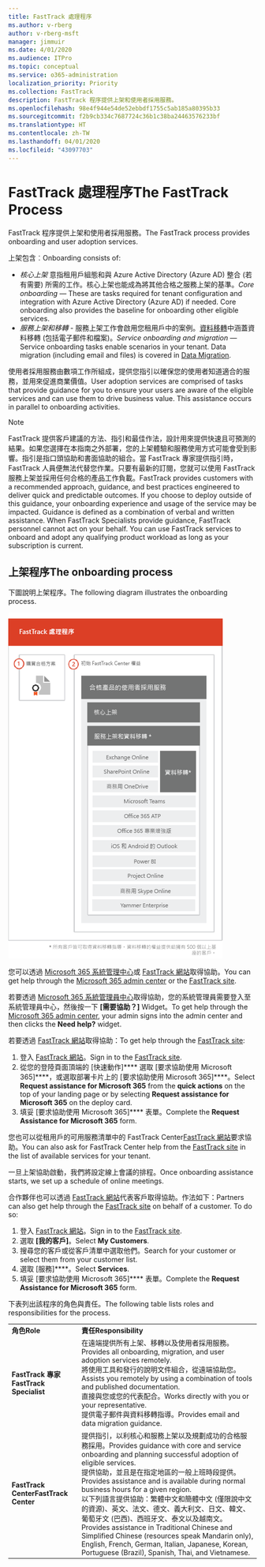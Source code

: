 ```yaml
---
title: FastTrack 處理程序
ms.author: v-rberg
author: v-rberg-msft
manager: jimmuir
ms.date: 4/01/2020
ms.audience: ITPro
ms.topic: conceptual
ms.service: o365-administration
localization_priority: Priority
ms.collection: FastTrack
description: FastTrack 程序提供上架和使用者採用服務。
ms.openlocfilehash: 98e4f944e54de52ebbdf1755c5ab185a80395b33
ms.sourcegitcommit: f2b9cb334c7687724c36b1c38ba24463576233bf
ms.translationtype: HT
ms.contentlocale: zh-TW
ms.lasthandoff: 04/01/2020
ms.locfileid: "43097703"
---
```

# <a name="the-fasttrack-process"></a><span data-ttu-id="9cb8d-103">FastTrack 處理程序</span><span class="sxs-lookup"><span data-stu-id="9cb8d-103">The FastTrack Process</span></span>

<span data-ttu-id="9cb8d-104">FastTrack 程序提供上架和使用者採用服務。</span><span class="sxs-lookup"><span data-stu-id="9cb8d-104">The FastTrack process provides onboarding and user adoption services.</span></span> 
  
<span data-ttu-id="9cb8d-105">上架包含︰</span><span class="sxs-lookup"><span data-stu-id="9cb8d-105">Onboarding consists of:</span></span>
  
- <span data-ttu-id="9cb8d-p101">*核心上架*  意指租用戶組態和與 Azure Active Directory (Azure AD) 整合 (若有需要) 所需的工作。核心上架也能成為將其他合格之服務上架的基準。</span><span class="sxs-lookup"><span data-stu-id="9cb8d-p101">*Core onboarding* — These are tasks required for tenant configuration and integration with Azure Active Directory (Azure AD) if needed. Core onboarding also provides the baseline for onboarding other eligible services.</span></span> 
- <span data-ttu-id="9cb8d-p102">*服務上架和移轉* - 服務上架工作會啟用您租用戶中的案例。[資料移轉](O365-data-migration.md)中涵蓋資料移轉 (包括電子郵件和檔案)。</span><span class="sxs-lookup"><span data-stu-id="9cb8d-p102">*Service onboarding and migration* — Service onboarding tasks enable scenarios in your tenant. Data migration (including email and files) is covered in [Data Migration](O365-data-migration.md).</span></span> 
    
<span data-ttu-id="9cb8d-p103">使用者採用服務由數項工作所組成，提供您指引以確保您的使用者知道適合的服務，並用來促進商業價值。</span><span class="sxs-lookup"><span data-stu-id="9cb8d-p103">User adoption services are comprised of tasks that provide guidance for you to ensure your users are aware of the eligible services and can use them to drive business value. This assistance occurs in parallel to onboarding activities.</span></span>
  
> [!NOTE]
> <span data-ttu-id="9cb8d-p104">FastTrack 提供客戶建議的方法、指引和最佳作法，設計用來提供快速且可預測的結果。如果您選擇在本指南之外部署，您的上架體驗和服務使用方式可能會受到影響。指引是指口頭協助和書面協助的組合。當 FastTrack 專家提供指引時，FastTrack 人員便無法代替您作業。只要有最新的訂閱，您就可以使用 FastTrack 服務上架並採用任何合格的產品工作負載。</span><span class="sxs-lookup"><span data-stu-id="9cb8d-p104">FastTrack provides customers with a recommended approach, guidance, and best practices engineered to deliver quick and predictable outcomes. If you choose to deploy outside of this guidance, your onboarding experience and usage of the service may be impacted. Guidance is defined as a combination of verbal and written assistance. When FastTrack Specialists provide guidance, FastTrack personnel cannot act on your behalf. You can use FastTrack services to onboard and adopt any qualifying product workload as long as your subscription is current.</span></span> 
  
## <a name="the-onboarding-process"></a><span data-ttu-id="9cb8d-117">上架程序</span><span class="sxs-lookup"><span data-stu-id="9cb8d-117">The onboarding process</span></span>

<span data-ttu-id="9cb8d-118">下圖說明上架程序。</span><span class="sxs-lookup"><span data-stu-id="9cb8d-118">The following diagram illustrates the onboarding process.</span></span>
  
![使用上架權益的時間表](media/O365-Onboarding-Timeline.png)
  
<span data-ttu-id="9cb8d-120">您可以透過 [Microsoft 365 系統管理中心](https://go.microsoft.com/fwlink/?linkid=2032704)或 [FastTrack 網站](https://go.microsoft.com/fwlink/?linkid=780698)取得協助。</span><span class="sxs-lookup"><span data-stu-id="9cb8d-120">You can get help through the [Microsoft 365 admin center](https://go.microsoft.com/fwlink/?linkid=2032704) or the [FastTrack site](https://go.microsoft.com/fwlink/?linkid=780698).</span></span> 

<span data-ttu-id="9cb8d-121">若要透過 [Microsoft 365 系統管理員中心](https://go.microsoft.com/fwlink/?linkid=2032704)取得協助，您的系統管理員需要登入至系統管理員中心，然後按一下 **[需要協助？]** Widget。</span><span class="sxs-lookup"><span data-stu-id="9cb8d-121">To get help through the [Microsoft 365 admin center](https://go.microsoft.com/fwlink/?linkid=2032704), your admin signs into the admin center and then clicks the **Need help?** widget.</span></span> 

<span data-ttu-id="9cb8d-122">若要透過 [FastTrack 網站](https://go.microsoft.com/fwlink/?linkid=780698)取得協助：</span><span class="sxs-lookup"><span data-stu-id="9cb8d-122">To get help through the [FastTrack site](https://go.microsoft.com/fwlink/?linkid=780698):</span></span> 
1.    <span data-ttu-id="9cb8d-123">登入 [FastTrack 網站](https://go.microsoft.com/fwlink/?linkid=780698)。</span><span class="sxs-lookup"><span data-stu-id="9cb8d-123">Sign in to the [FastTrack site](https://go.microsoft.com/fwlink/?linkid=780698).</span></span> 
2.    <span data-ttu-id="9cb8d-124">從您的登陸頁面頂端的 [快速動作]\*\*\*\* 選取 [要求協助使用 Microsoft 365]\*\*\*\*，或選取部署卡片上的 [要求協助使用 Microsoft 365]\*\*\*\*。</span><span class="sxs-lookup"><span data-stu-id="9cb8d-124">Select **Request assistance for Microsoft 365** from the **quick actions** on the top of your landing page or by selecting **Request assistance for Microsoft 365** on the deploy card.</span></span>
3.    <span data-ttu-id="9cb8d-125">填妥 [要求協助使用 Microsoft 365]\*\*\*\* 表單。</span><span class="sxs-lookup"><span data-stu-id="9cb8d-125">Complete the **Request Assistance for Microsoft 365** form.</span></span> 
  
 <span data-ttu-id="9cb8d-126">您也可以從租用戶的可用服務清單中的 FastTrack Center[FastTrack 網站](https://go.microsoft.com/fwlink/?linkid=780698)要求協助。</span><span class="sxs-lookup"><span data-stu-id="9cb8d-126">You can also ask for FastTrack Center help from the [FastTrack site](https://go.microsoft.com/fwlink/?linkid=780698) in the list of available services for your tenant.</span></span> 
    
 <span data-ttu-id="9cb8d-127">一旦上架協助啟動，我們將設定線上會議的排程。</span><span class="sxs-lookup"><span data-stu-id="9cb8d-127">Once onboarding assistance starts, we set up a schedule of online meetings.</span></span>
    
<span data-ttu-id="9cb8d-p105">合作夥伴也可以透過 [FastTrack 網站](https://go.microsoft.com/fwlink/?linkid=780698)代表客戶取得協助。作法如下：</span><span class="sxs-lookup"><span data-stu-id="9cb8d-p105">Partners can also get help through the [FastTrack site](https://go.microsoft.com/fwlink/?linkid=780698) on behalf of a customer. To do so:</span></span>
1.    <span data-ttu-id="9cb8d-130">登入 [FastTrack 網站](https://go.microsoft.com/fwlink/?linkid=780698)。</span><span class="sxs-lookup"><span data-stu-id="9cb8d-130">Sign in to the [FastTrack site](https://go.microsoft.com/fwlink/?linkid=780698).</span></span> 
2.    <span data-ttu-id="9cb8d-131">選取 **[我的客戶]**。</span><span class="sxs-lookup"><span data-stu-id="9cb8d-131">Select **My Customers**.</span></span>
3.    <span data-ttu-id="9cb8d-132">搜尋您的客戶或從客戶清單中選取他們。</span><span class="sxs-lookup"><span data-stu-id="9cb8d-132">Search for your customer or select them from your customer list.</span></span>
4.    <span data-ttu-id="9cb8d-133">選取 [服務]\*\*\*\*。</span><span class="sxs-lookup"><span data-stu-id="9cb8d-133">Select **Services**.</span></span>
5.    <span data-ttu-id="9cb8d-134">填妥 [要求協助使用 Microsoft 365]\*\*\*\* 表單。</span><span class="sxs-lookup"><span data-stu-id="9cb8d-134">Complete the **Request Assistance for Microsoft 365** form.</span></span> 

<span data-ttu-id="9cb8d-135">下表列出該程序的角色與責任。</span><span class="sxs-lookup"><span data-stu-id="9cb8d-135">The following table lists roles and responsibilities for the process.</span></span>
    
|||
|:-----|:-----|
|<span data-ttu-id="9cb8d-136">**角色**</span><span class="sxs-lookup"><span data-stu-id="9cb8d-136">**Role**</span></span> <br/> |<span data-ttu-id="9cb8d-137">**責任**</span><span class="sxs-lookup"><span data-stu-id="9cb8d-137">**Responsibility**</span></span> <br/> |
|<span data-ttu-id="9cb8d-138">**FastTrack 專家**</span><span class="sxs-lookup"><span data-stu-id="9cb8d-138">**FastTrack Specialist**</span></span> <br/> |<span data-ttu-id="9cb8d-139">在遠端提供所有上架、移轉以及使用者採用服務。</span><span class="sxs-lookup"><span data-stu-id="9cb8d-139">Provides all onboarding, migration, and user adoption services remotely.</span></span>  <br/> <span data-ttu-id="9cb8d-140">將使用工具和發行的說明文件組合，從遠端協助您。</span><span class="sxs-lookup"><span data-stu-id="9cb8d-140">Assists you remotely by using a combination of tools and published documentation.</span></span> <br/> <span data-ttu-id="9cb8d-141">直接與您或您的代表配合。</span><span class="sxs-lookup"><span data-stu-id="9cb8d-141">Works directly with you or your representative.</span></span> <br/> <span data-ttu-id="9cb8d-142">提供電子郵件與資料移轉指導。</span><span class="sxs-lookup"><span data-stu-id="9cb8d-142">Provides email and data migration guidance.</span></span>|
|<span data-ttu-id="9cb8d-143">**FastTrack Center**</span><span class="sxs-lookup"><span data-stu-id="9cb8d-143">**FastTrack Center**</span></span>  <br/> |<span data-ttu-id="9cb8d-144">提供指引，以利核心和服務上架以及規劃成功的合格服務採用。</span><span class="sxs-lookup"><span data-stu-id="9cb8d-144">Provides guidance with core and service onboarding and planning successful adoption of eligible services.</span></span>  <br/> <span data-ttu-id="9cb8d-145">提供協助，並且是在指定地區的一般上班時段提供。</span><span class="sxs-lookup"><span data-stu-id="9cb8d-145">Provides assistance and is available during normal business hours for a given region.</span></span> <br/> <span data-ttu-id="9cb8d-146">以下列語言提供協助：繁體中文和簡體中文 (僅限說中文的資源)、英文、法文、德文、義大利文、日文、韓文、葡萄牙文 (巴西)、西班牙文、泰文以及越南文。</span><span class="sxs-lookup"><span data-stu-id="9cb8d-146">Provides assistance in Traditional Chinese and Simplified Chinese (resources speak Mandarin only), English, French, German, Italian, Japanese, Korean, Portuguese (Brazil), Spanish, Thai, and Vietnamese.</span></span>|
